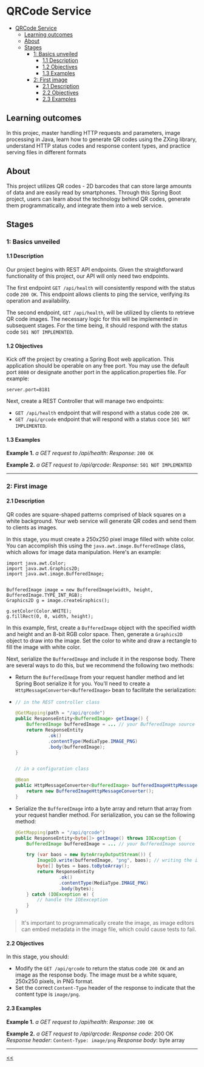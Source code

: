 # QRCode Service
- [QRCode Service](#qrcode-service)
  - [Learning outcomes](#learning-outcomes)
  - [About](#about)
  - [Stages](#stages)
    - [1: Basics unveiled](#1-basics-unveiled)
      - [1.1 Description](#11-description)
      - [1.2 Objectives](#12-objectives)
      - [1.3 Examples](#13-examples)
    - [2: First image](#2-first-image)
      - [2.1 Description](#21-description)
      - [2.2 Objectives](#22-objectives)
      - [2.3 Examples](#23-examples)

## Learning outcomes
In this projec, master handling HTTP requests and parameters, image processing in Java, learn how to generate QR codes using the ZXing library, understand HTTP status codes and response content types, and practice serving files in different formats

## About
This project utilizes QR codes - 2D barcodes that can store large amounts of data and are easily read by smartphones. Through this Spring Boot project, users can learn about the technology behind QR codes, generate them programmatically, and integrate them into a web service.

## Stages
### 1: Basics unveiled
#### 1.1 Description
Our project begins with REST API endpoints. Given the straightforward functionality of this project, our API will only need two endpoints.

The first endpoint `GET /api/health` will consistently respond with the status code `200 OK`. This endpoint allows clients to ping the service, verifying its operation and availability.

The second endpoint, `GET /api/health`, will be utilized by clients to retrieve QR code images. The necessary logic for this will be implemented in subsequent stages. For the time being, it should respond with the status code `501 NOT IMPLEMENTED`.

#### 1.2 Objectives
Kick off the project by creating a Spring Boot web application. This application should be operable on any free port. You may use the default port `8080` or designate another port in the application.properties file. For example:

```
server.port=8181
```

Next, create a REST Controller that will manage two endpoints:
- `GET /api/health` endpoint that will respond with a status code `200 OK`.
- `GET /api/qrcode` endpoint that will respond with a status coce `501 NOT IMPLEMENTED`.

#### 1.3 Examples
**Example 1.** _a GET request to /api/health_:
_Response_: `200 OK`

**Example 2.** _a GET request to /api/qrcode_:
_Response_: `501 NOT IMPLEMENTED`

<hr/>

### 2: First image
#### 2.1 Description
QR codes are square-shaped patterns comprised of black squares on a white background. Your web service will generate QR codes and send them to clients as images.

In this stage, you must create a 250x250 pixel image filled with white color. You can accomplish this using the `java.awt.image.BufferedImage` class, which allows for image data manipulation. Here's an example:

```
import java.awt.Color;
import java.awt.Graphics2D;
import java.awt.image.BufferedImage;


BufferedImage image = new BufferedImage(width, height, BufferedImage.TYPE_INT_RGB);
Graphics2D g = image.createGraphics();

g.setColor(Color.WHITE);
g.fillRect(0, 0, width, height);
```

In this example, first, create a `BufferedImage` object with the specified width and height and an 8-bit RGB color space. Then, generate a `Graphics2D` object to draw into the image. Set the color to white and draw a rectangle to fill the image with white color.

Next, serialize the `BufferedImage` and include it in the response body. There are several ways to do this, but we recommend the following two methods:

- Return the `BufferedImage` from your request handler method and let Spring Boot serialize it for you. You'll need to create a `HttpMessageConverter<BufferedImage>` bean to facilitate the serialization:

- ```java
  // in the REST controller class

  @GetMapping(path = "/api/qrcode")
  public ResponseEntity<BufferedImage> getImage() {
      BufferedImage bufferedImage = ... // your BufferedImage source
      return ResponseEntity
              .ok()
              .contentType(MediaType.IMAGE_PNG)
              .body(bufferedImage);
  }


  // in a configuration class

  @Bean
  public HttpMessageConverter<BufferedImage> bufferedImageHttpMessageConverter() {
      return new BufferedImageHttpMessageConverter();
  }
  ```

- Serialize the `BufferedImage` into a byte array and return that array from your request handler method. For serialization, you can se the following method:
  ```java
  @GetMapping(path = "/api/qrcode")
  public ResponseEntity<byte[]> getImage() throws IOException {
      BufferedImage bufferedImage = ... // your BufferedImage source

      try (var baos = new ByteArrayOutputStream()) {
          ImageIO.write(bufferedImage, "png", baos); // writing the image in the PNG format
          byte[] bytes = baos.toByteArray();
          return ResponseEntity
                  .ok()
                  .contentType(MediaType.IMAGE_PNG)
                  .body(bytes);
      } catch (IOException e) {
          // handle the IOEexception
      }
  }
  ```

> It's important to programmatically create the image, as image editors can embed metadata in the image file, which could cause tests to fail.

#### 2.2 Objectives
In this stage, you should:
- Modify the `GET /api/qrcode` to return the status code `200 OK` and an image as the response body. The image must be a white square, 250x250 pixels, in PNG format.
- Set the correct `Content-Type` header of the response to indicate that the content type is `image/png`.

#### 2.3 Examples
**Example 1.** _a GET request to /api/health_:
_Response_: `200 OK`

**Example 2.** _a GET request to /api/qrcode_:
_Response code_: 200 OK
_Response header_: `Content-Type: image/png`
_Response body_: byte array

<hr/>

[<<](../README.md)

